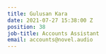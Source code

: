 ```yaml
---
title: Gulusan Kara
date: 2021-07-27 15:38:00 Z
position: 38
job-title: Accounts Assistant
email: accounts@novel.audio
---
```


